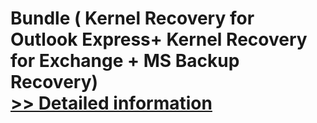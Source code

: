 # Bundle ( Kernel Recovery for Outlook Express+ Kernel Recovery for Exchange + MS Backup Recovery)<br />[>> Detailed information](https://secure.element5.com/esales/product.html?productid=300575218&affiliateid=200057808)